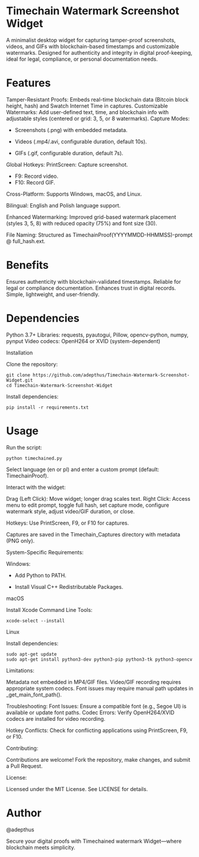 # Timechain Watermark Screenshot Widget

A minimalist desktop widget for capturing tamper-proof screenshots, videos, and GIFs with blockchain-based timestamps and customizable watermarks. Designed for authenticity and integrity in digital proof-keeping, ideal for legal, compliance, or personal documentation needs.

# Features

Tamper-Resistant Proofs: Embeds real-time blockchain data (Bitcoin block height, hash) and Swatch Internet Time in captures.
Customizable Watermarks: Add user-defined text, time, and blockchain info with adjustable styles (centered or grid: 3, 5, or 8 watermarks).
Capture Modes:

- Screenshots (.png) with embedded metadata.

- Videos (.mp4/.avi, configurable duration, default 10s).

- GIFs (.gif, configurable duration, default 7s).

Global Hotkeys: PrintScreen: Capture screenshot.

- F9: Record video.
- F10: Record GIF.

Cross-Platform: Supports Windows, macOS, and Linux.

Bilingual: English and Polish language support.

Enhanced Watermarking: Improved grid-based watermark placement (styles 3, 5, 8) with reduced opacity (75%) and font size (30).

File Naming: Structured as TimechainProof(YYYYMMDD-HHMMSS)-prompt @ full_hash.ext.

# Benefits

Ensures authenticity with blockchain-validated timestamps.
Reliable for legal or compliance documentation.
Enhances trust in digital records.
Simple, lightweight, and user-friendly.

# Dependencies

Python 3.7+
Libraries: requests, pyautogui, Pillow, opencv-python, numpy, pynput
Video codecs: OpenH264 or XVID (system-dependent)

Installation

Clone the repository:
```
git clone https://github.com/adepthus/Timechain-Watermark-Screenshot-Widget.git
cd Timechain-Watermark-Screenshot-Widget
```
 Install dependencies:
```
pip install -r requirements.txt
```
# Usage
Run the script:
```
python timechained.py
```
Select language (en or pl) and enter a custom prompt (default: TimechainProof).

Interact with the widget:

Drag (Left Click): Move widget; longer drag scales text.
Right Click: Access menu to edit prompt, toggle full hash, set capture mode, configure watermark style, adjust video/GIF duration, or close.

Hotkeys: Use PrintScreen, F9, or F10 for captures.

Captures are saved in the Timechain_Captures directory with metadata (PNG only).

System-Specific Requirements:

Windows:

  - Add Python to PATH.

  - Install Visual C++ Redistributable Packages.

macOS

Install Xcode Command Line Tools:

```
xcode-select --install
```
Linux

Install dependencies:
```
sudo apt-get update
sudo apt-get install python3-dev python3-pip python3-tk python3-opencv
```
Limitations:

Metadata not embedded in MP4/GIF files.
Video/GIF recording requires appropriate system codecs.
Font issues may require manual path updates in _get_main_font_path().

Troubleshooting:
Font Issues: Ensure a compatible font (e.g., Segoe UI) is available or update font paths.
Codec Errors: Verify OpenH264/XVID codecs are installed for video recording.

Hotkey Conflicts: Check for conflicting applications using PrintScreen, F9, or F10.

Contributing:

Contributions are welcome! Fork the repository, make changes, and submit a Pull Request.

License:

Licensed under the MIT License. See LICENSE for details.

# Author 
@adepthus 

Secure your digital proofs with Timechained watermark Widget—where blockchain meets simplicity.
